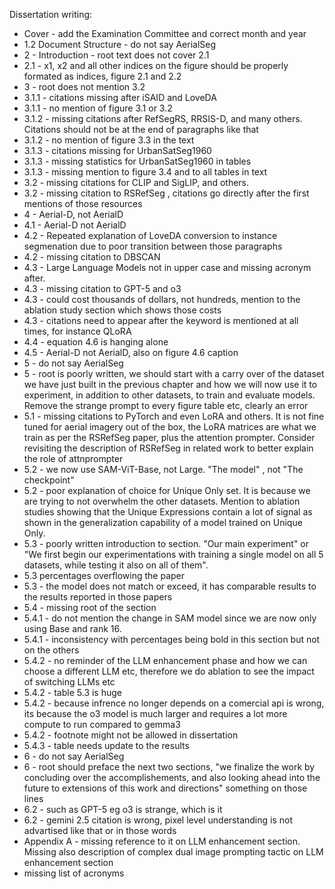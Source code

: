 Dissertation writing: 

- Cover - add the Examination Committee and correct month and year
- 1.2 Document Structure - do not say AerialSeg
- 2 - Introduction - root text does not cover 2.1
- 2.1 - x1, x2 and all other indices on the figure should be properly formated as indices, figure 2.1 and 2.2
- 3 - root does not mention 3.2
- 3.1.1 - citations missing after iSAID and LoveDA
- 3.1.1 - no mention of figure 3.1 or 3.2
- 3.1.2 - missing citations after RefSegRS, RRSIS-D, and many others. Citations should not be at the end of paragraphs like that
- 3.1.2 - no mention of figure 3.3 in the text
- 3.1.3 - citations missing for UrbanSatSeg1960
- 3.1.3 - missing statistics for UrbanSatSeg1960 in tables
- 3.1.3 - missing mention to figure 3.4 and to all tables in text
- 3.2 - missing citations for CLIP and SigLIP, and others. 
- 3.2 - missing citation to RSRefSeg , citations go directly after the first mentions of those resources
- 4 - Aerial-D, not AerialD
- 4.1 - Aerial-D not AerialD
- 4.2 - Repeated explanation of LoveDA conversion to instance segmenation due to poor transition between those paragraphs
- 4.2 - missing citation to DBSCAN
- 4.3 - Large Language Models not in upper case and missing acronym after.
- 4.3 - missing citation to GPT-5 and o3
- 4.3 - could cost thousands of dollars, not hundreds, mention to the ablation study section which shows those costs
- 4.3 - citations need to appear after the keyword is mentioned at all times, for instance QLoRA 
- 4.4 - equation 4.6 is hanging alone
- 4.5 - Aerial-D not AerialD, also on figure 4.6 caption
- 5 - do not say AerialSeg
- 5 - root is poorly written, we should start with a carry over of the dataset we have just built in the previous chapter and how we will now use it to experiment, in addition to other datasets, to train and evaluate models. Remove the strange prompt to every figure table etc, clearly an error
- 5.1 - missing citations to PyTorch and even LoRA and others. It is not fine tuned for aerial imagery out of the box, the LoRA matrices are what we train as per the RSRefSeg paper, plus the attention prompter. Consider revisiting the description of RSRefSeg in related work to better explain the role of attnprompter
- 5.2 - we now use SAM-ViT-Base, not Large. "The model" , not "The checkpoint"
- 5.2 - poor explanation of choice for Unique Only set. It is because we are trying to not overwhelm the other datasets. Mention to ablation studies showing that the Unique Expressions contain a lot of signal as shown in the generalization capability of a model trained on Unique Only. 
- 5.3 -  poorly written introduction to section. "Our main experiment" or "We first begin our experimentations with training a single model on all 5 datasets, while testing it also on all of them". 
- 5.3 percentages overflowing the paper
- 5.3 -  the model does not match or exceed, it has comparable results to the results reported in those papers
- 5.4 - missing root of the section
- 5.4.1 - do not mention the change in SAM model since we are now only using Base and rank 16. 
- 5.4.1 - inconsistency with percentages being bold in this section but not on the others
- 5.4.2 -  no reminder of the LLM enhancement phase and how we can choose a different LLM etc, therefore we do ablation to see the impact of switching LLMs etc
- 5.4.2 -  table 5.3 is huge
- 5.4.2 - because infrence no longer depends on a comercial api is wrong, its because the o3 model is much larger and requires a lot more compute to run compared to gemma3
- 5.4.2 - footnote might not be allowed in dissertation
- 5.4.3 -  table needs update to the results
- 6 - do not say AerialSeg
- 6 - root should preface the next two sections, "we finalize the work by concluding over the accomplishements, and also looking ahead into the future to extensions of this work and directions" something on those lines
- 6.2 - such as GPT-5 eg o3 is strange, which is it
- 6.2 - gemini 2.5 citation is wrong, pixel level understanding is not advartised like that or in those words
- Appendix A - missing reference to it on LLM enhancement section. Missing also description of complex dual image prompting tactic on LLM enhancement section
- missing list of acronyms

